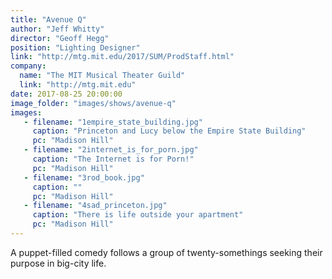 ```yaml
---
title: "Avenue Q"
author: "Jeff Whitty"
director: "Geoff Hegg"
position: "Lighting Designer"
link: "http://mtg.mit.edu/2017/SUM/ProdStaff.html"
company:
  name: "The MIT Musical Theater Guild"
  link: "http://mtg.mit.edu"
date: 2017-08-25 20:00:00
image_folder: "images/shows/avenue-q"
images:
   - filename: "1empire_state_building.jpg"
     caption: "Princeton and Lucy below the Empire State Building"
     pc: "Madison Hill"
   - filename: "2internet_is_for_porn.jpg"
     caption: "The Internet is for Porn!"
     pc: "Madison Hill"
   - filename: "3rod_book.jpg"
     caption: ""
     pc: "Madison Hill"
   - filename: "4sad_princeton.jpg"
     caption: "There is life outside your apartment"
     pc: "Madison Hill"
---
```




A puppet-filled comedy follows a group of twenty-somethings seeking their purpose in big-city life.



